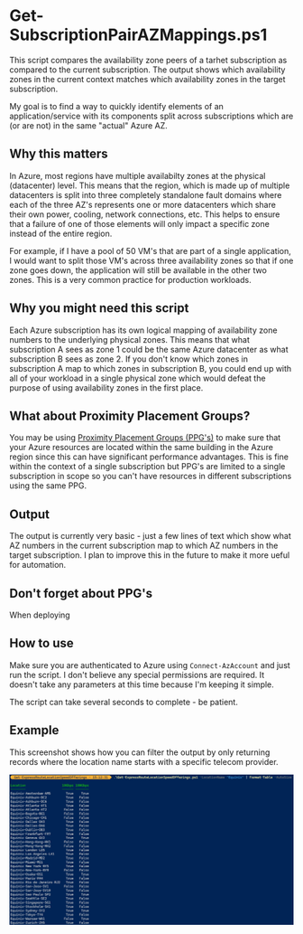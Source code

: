 # Get-SubscriptionPairAZMappings.ps1

This script compares the availability zone peers of a tarhet subscription as compared to the current subscription.  The output shows which availability zones in the current context matches which availability zones in the target subscription.

My goal is to find a way to quickly identify elements of an application/service with its components split across subscriptions which are (or are not) in the same "actual" Azure AZ.

## Why this matters

In Azure, most regions have multiple availabilty zones at the physical (datacenter) level.  This means that the region, which is made up of multiple datacenters is split into three completely standalone fault domains where each of the three AZ's represents one or more datacenters which share their own power, cooling, network connections, etc.  This helps to ensure that a failure of one of those elements will only impact a specific zone instead of the entire region.  

For example, if I have a pool of 50 VM's that are part of a single application, I would want to split those VM's across three availability zones so that if one zone goes down, the application will still be available in the other two zones.  This is a very common practice for production workloads.

## Why you might need this script

Each Azure subscription has its own logical mapping of availability zone numbers to the underlying physical zones.  This means that what subscription A sees as zone 1 could be the same Azure datacenter as what subscription B sees as zone 2.  If you don't know which zones in subscription A map to which zones in subscription B, you could end up with all of your workload in a single physical zone which would defeat the purpose of using availability zones in the first place.

## What about Proximity Placement Groups?

You may be using [Proximity Placement Groups (PPG's)](https://learn.microsoft.com/en-us/azure/virtual-machines/co-location) to make sure that your Azure resources are located within the same building in the Azure region since this can have significant performance advantages.  This is fine within the context of a single subscription but PPG's are limited to a single subscription in scope so you can't have resources in different subscriptions using the same PPG.

## Output

The output is currently very basic - just a few lines of text which show what AZ numbers in the current subscription map to which AZ numbers in the target subscription.  I plan to improve this in the future to make it more ueful for automation.



## Don't forget about PPG's

When deploying

## How to use

Make sure you are authenticated to Azure using `Connect-AzAccount` and just run the script.  I don't believe any special permissions are required.  It doesn't take any parameters at this time because I'm keeping it simple.

The script can take several seconds to complete - be patient.

## Example

This screenshot shows how you can filter the output by only returning records where the location name starts with a specific telecom provider.

![Screenshot](https://raw.githubusercontent.com/hooverken/ARMPowershell/main/Get-ExpressRouteLocationSpeedOfferings/Get-ExpressRouteLocationSpeedOfferings.png)
